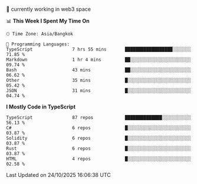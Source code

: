 🔭 currently working in web3 space

<!--START_SECTION:waka-->
📊 **This Week I Spent My Time On** 

```text
🕑︎ Time Zone: Asia/Bangkok

💬 Programming Languages: 
TypeScript               7 hrs 55 mins       ██████████████████░░░░░░░   71.85 % 
Markdown                 1 hr 4 mins         ██░░░░░░░░░░░░░░░░░░░░░░░   09.74 % 
Bash                     43 mins             ██░░░░░░░░░░░░░░░░░░░░░░░   06.62 % 
Other                    35 mins             █░░░░░░░░░░░░░░░░░░░░░░░░   05.42 % 
JSON                     31 mins             █░░░░░░░░░░░░░░░░░░░░░░░░   04.74 % 
```

**I Mostly Code in TypeScript** 

```text
TypeScript               87 repos            ██████████████░░░░░░░░░░░   56.13 % 
C#                       6 repos             █░░░░░░░░░░░░░░░░░░░░░░░░   03.87 % 
Solidity                 6 repos             █░░░░░░░░░░░░░░░░░░░░░░░░   03.87 % 
Rust                     6 repos             █░░░░░░░░░░░░░░░░░░░░░░░░   03.87 % 
HTML                     4 repos             █░░░░░░░░░░░░░░░░░░░░░░░░   02.58 % 
```




 Last Updated on 24/10/2025 16:06:38 UTC
<!--END_SECTION:waka-->
